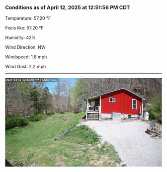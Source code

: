 ### Conditions as of April 12, 2025 at 12:51:56 PM CDT 

Temperature: 57.20 &deg;F

Feels like: 57.20 &deg;F

Humidity: 42%

Wind Direction: NW

Windspeed: 1.8 mph

Wind Gust: 2.2 mph

---

<img src="./images/latest.jpeg"/>

